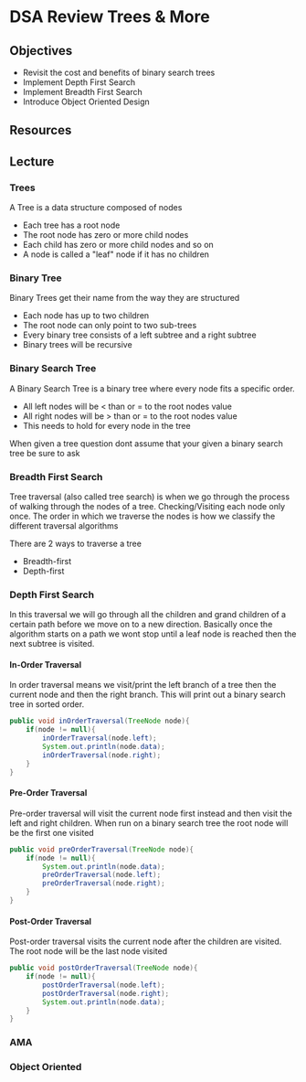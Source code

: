 # DSA Review Trees & More

## Objectives

* Revisit the cost and benefits of binary search trees
* Implement Depth First Search
* Implement Breadth First Search
* Introduce Object Oriented Design

## Resources

## Lecture

### Trees

A Tree is a data structure composed of nodes

* Each tree has a root node
* The root node has zero or more child nodes
* Each child has zero or more child nodes and so on
* A node is called a "leaf" node if it has no children

### Binary Tree

Binary Trees get their name from the way they are structured

* Each node has up to two children
* The root node can only point to two sub-trees
* Every binary tree consists of a left subtree and a right subtree
* Binary trees will be recursive

### Binary Search Tree

A Binary Search Tree is a binary tree where every node fits a specific order.

* All left nodes will be < than or = to the root nodes value
* All right nodes will be > than or = to the root nodes value
* This needs to hold for every node in the tree

When given a tree question dont assume that your given a binary search tree be sure to ask

### Breadth First Search

Tree traversal (also called tree search) is when we go through the process of walking through the nodes of a tree. Checking/Visiting each node only once. The order in which we traverse the nodes is how we classify the different traversal algorithms

There are 2 ways to traverse a tree
* Breadth-first
* Depth-first

### Depth First Search

In this traversal we will go through all the children and grand children of a certain path before we move on to a new direction. Basically once the algorithm starts on a path we wont stop until a leaf node is reached then the next subtree is visited.

#### In-Order Traversal

In order traversal means we visit/print the left branch of a tree then the current node and then the right branch. This will print out a binary search tree in sorted order.

```java
public void inOrderTraversal(TreeNode node){
    if(node != null){
        inOrderTraversal(node.left);
        System.out.println(node.data);
        inOrderTraversal(node.right);
    }
}
```

#### Pre-Order Traversal

Pre-order traversal will visit the current node first instead and then visit the left and right children. When run on a binary search tree the root node will be the first one visited

```java
public void preOrderTraversal(TreeNode node){
    if(node != null){
        System.out.println(node.data);
        preOrderTraversal(node.left);
        preOrderTraversal(node.right);
    }
}
```

#### Post-Order Traversal

Post-order traversal visits the current node after the children are visited. The root node will be the last node visited

```java
public void postOrderTraversal(TreeNode node){
    if(node != null){
        postOrderTraversal(node.left);
        postOrderTraversal(node.right);
        System.out.println(node.data);
    }
}
```

### AMA

### Object Oriented

